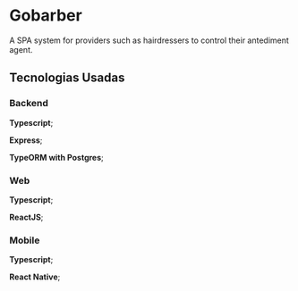 # Gobarber

A SPA system for providers such as hairdressers to control their antediment agent.
## Tecnologias Usadas

### Backend

**Typescript**;

**Express**;

**TypeORM with Postgres**;

### Web
 
 **Typescript**;
 
 **ReactJS**;

### Mobile

**Typescript**;

**React Native**;

